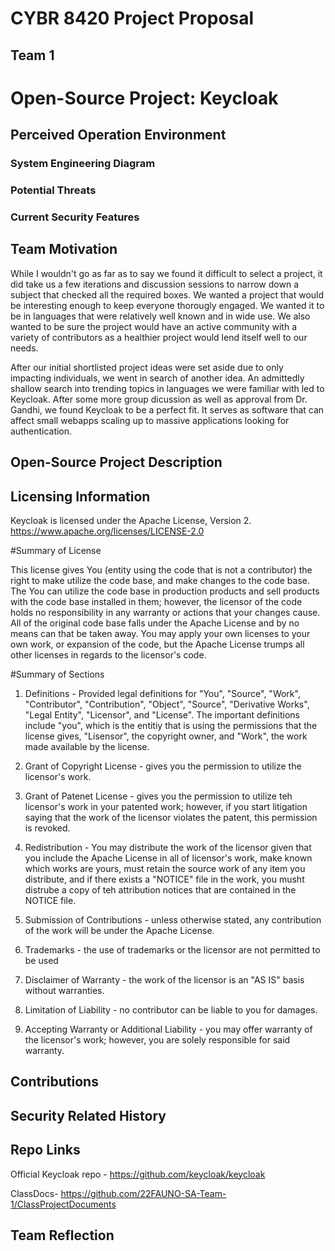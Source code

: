 <!-- This shouldn't be displayed -->
# CYBR 8420 Project Proposal
## Team 1

# Open-Source Project: Keycloak

## Perceived Operation Environment

### System Engineering Diagram


### Potential Threats

### Current Security Features

## Team Motivation

While I wouldn't go as far as to say we found it difficult to select a project, it did take us a few iterations and discussion sessions to narrow down a subject that checked all the required boxes.  We wanted a project that would be interesting enough to keep everyone thorougly engaged.  We wanted it to be in languages that were relatively well known and in wide use.  We also wanted to be sure the project would have an active community with a variety of contributors as a healthier project would lend itself well to our needs.  

After our initial shortlisted project ideas were set aside due to only impacting individuals, we went in search of another idea.  An admittedly shallow search into trending topics in languages we were familiar with led to Keycloak.  After some more group dicussion as well as approval from Dr. Gandhi, we found Keycloak to be a perfect fit.  It serves as software that can affect small webapps scaling up to massive applications looking for authentication.

## Open-Source Project Description

## Licensing Information

Keycloak is licensed under the Apache License, Version 2. https://www.apache.org/licenses/LICENSE-2.0

#Summary of License

This license gives You (entity using the code that is not a contributor) the right to make utilize the code base, and make changes to the code base. The You can utilize the code base in production products and sell products with the code base installed in them; however, the licensor of the code holds no responsibility in any warranty or actions that your changes cause. All of the original code base falls under the Apache License and by no means can that be taken away. You may apply your own licenses to your own work, or expansion of the code, but the Apache License trumps all other licenses in regards to the licensor's code.

#Summary of Sections

1) Definitions - Provided legal definitions for "You", "Source", "Work", "Contributor", "Contribution", "Object", "Source", "Derivative Works", "Legal Entity", "Licensor", and "License". The important definitions include "you", which is the entitiy that is using the permissions that the license gives, "Lisensor", the copyright owner, and "Work", the work made available by the license. 

2) Grant of Copyright License - gives you the permission to utilize the licensor's work.

3) Grant of Patenet License - gives you the permission to utilize teh licensor's work in your patented work; however, if you start litigation saying that the work of the licensor violates the patent, this permission is revoked.

4) Redistribution - You may distribute the work of the licensor given that you include the Apache License in all of licensor's work, make known which works are yours, must retain the source work of any item you distribute, and if there exists a "NOTICE" file in the work, you musht distrube a copy of teh attribution notices that are contained in the NOTICE file.

5) Submission of Contributions - unless otherwise stated, any contribution of the work will be under the Apache License.

6) Trademarks - the use of trademarks or the licensor are not permitted to be used

7) Disclaimer of Warranty - the work of the licensor is an "AS IS" basis without warranties. 

8) Limitation of Liability - no contributor can be liable to you for damages.

9) Accepting Warranty or Additional Liability - you may offer warranty of the licensor's work; however, you are solely responsible for said warranty.

## Contributions

## Security Related History

## Repo Links

Official Keycloak repo - https://github.com/keycloak/keycloak

ClassDocs- https://github.com/22FAUNO-SA-Team-1/ClassProjectDocuments

## Team Reflection



